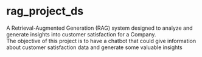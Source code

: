 # rag_project_ds
A Retrieval-Augmented Generation (RAG) system designed to analyze and generate insights into customer satisfaction for a Company. 
<br>
The objective of this project is to have a chatbot that could give information about customer satisfaction data and generate some valuable insights

